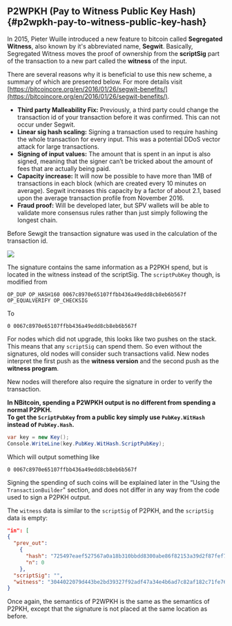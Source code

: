 ## P2WPKH (Pay to Witness Public Key Hash) {#p2wpkh-pay-to-witness-public-key-hash}

In 2015, Pieter Wuille introduced a new feature to bitcoin called **Segregated Witness**, also known by it's abbreviated name, **Segwit**. Basically, Segregated Witness moves the proof of ownership from the **scriptSig** part of the transaction to a new part called the **witness** of the input.

There are several reasons why it is beneficial to use this new scheme, a summary of which are presented below. For more details visit [https://bitcoincore.org/en/2016/01/26/segwit-benefits/](https://bitcoincore.org/en/2016/01/26/segwit-benefits/).

*   **Third party Malleability Fix:** Previously, a third party could change the transaction id of your transaction before it was confirmed. This can not occur under Segwit.
*   **Linear sig hash scaling:** Signing a transaction used to require hashing the whole transaction for every input. This was a potential DDoS vector attack for large transactions.
*   **Signing of input values:** The amount that is spent in an input is also signed, meaning that the signer can’t be tricked about the amount of fees that are actually being paid.
*   **Capacity increase:** It will now be possible to have more than 1MB of transactions in each block (which are created every 10 minutes on average). Segwit increases this capacity by a factor of about 2.1, based upon the average transaction profile from November 2016.
*   **Fraud proof:** Will be developed later, but SPV wallets will be able to validate more consensus rules rather than just simply following the longest chain.
 
Before Sewgit the transaction signature was used in the calculation of the transaction id.  

![](../assets/segwit.png)

The signature contains the same information as a P2PKH spend, but is located in the witness instead of the scriptSig. The ```scriptPubKey``` though, is modified from  

```
OP_DUP OP_HASH160 0067c8970e65107ffbb436a49edd8cb8eb6b567f OP_EQUALVERIFY OP_CHECKSIG
```  

To  

```
0 0067c8970e65107ffbb436a49edd8cb8eb6b567f
```  

For nodes which did not upgrade, this looks like two pushes on the stack. This means that any ```scriptSig``` can spend them. So even without the signatures, old nodes will consider such transactions valid. New nodes interpret the first push as the **witness version** and the second push as the **witness program**.  

New nodes will therefore also require the signature in order to verify the transaction.  

**In NBitcoin, spending a P2WPKH output is no different from spending a normal P2PKH.  
To get the ```ScriptPubKey``` from a public key simply use ```PubKey.WitHash``` instead of ```PubKey.Hash```.**

```cs
var key = new Key();
Console.WriteLine(key.PubKey.WitHash.ScriptPubKey);
```  

Which will output something like  

```
0 0067c8970e65107ffbb436a49edd8cb8eb6b567f
```  

Signing the spending of such coins will be explained later in the “Using the ```TransactionBuilder```" section, and does not differ in any way from the code used to sign a P2PKH output.

The ```witness``` data is similar to the ```scriptSig``` of P2PKH, and the ```scriptSig``` data is empty:  

```json
"in": [
{
  "prev_out": 
    {
      "hash": "725497eaef527567a0a18b310bbdd8300abe86f82153a39d2f87fef713dc8177",
      "n": 0
    },
  "scriptSig": "",
  "witness": "3044022079d443be2bd39327f92adf47a34e4b6ad7c82af182c71fe76ccd39743ced58cf0220149de3e8f11e47a989483f371d3799a710a7e862dd33c9bd842c417002a1c32901 0363f24cd2cb27bb35eb2292789ce4244d55ce580218fd81688197d4ec3b005a67"
}
```  

Once again, the semantics of P2WPKH is the same as the semantics of P2PKH, except that the signature is not placed at the same location as before.
